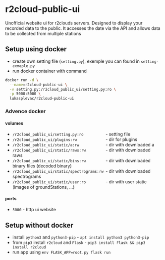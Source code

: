 # r2cloud-public-ui
Unofficial website ui for r2clouds servers. Designed to display your recorded data to the public. It accesses the date via the API and allows data to be collected from multiple stations

## Setup using docker
* create own setting file (`setting.py`), exemple you can found in `setting-exmaple.py`
* run docker container with command 

```sh
docker run -d \
  --name=r2cloud-public-ui \
  -v setting.py:/r2cloud_public_ui/setting.py:ro \
  -p 5000:5000 \
  lukasplevac/r2cloud-public-ui
```

### Advence docker

####  volumes
* `/r2cloud_public_ui/setting.py:ro          `- setting file
* `/r2cloud_public_ui/plugins:rw             `- dir for plugins
* `/r2cloud_public_ui/static/a:rw            `- dir with downloaded a
* `/r2cloud_public_ui/static/raws:rw         `- dir with downloaded raws
* `/r2cloud_public_ui/static/bins:rw         `- dir with downloaded binary files (decoded binary)
* `/r2cloud_public_ui/static/spectrograms:rw `- dir with downloaded spectrograms
* `/r2cloud_public_ui/static/user:ro         `- dir with user static (images of groundStations, ...)

#### ports
* `5000` - http ui website

## Setup without docker
* install `python3` and `python3-pip` - `apt install python3 python3-pip`
* from `pip3` install `r2cloud` and `Flask` - `pip3 install Flask && pip3 install r2cloud`
* run app using `env FLASK_APP=root.py flask run`